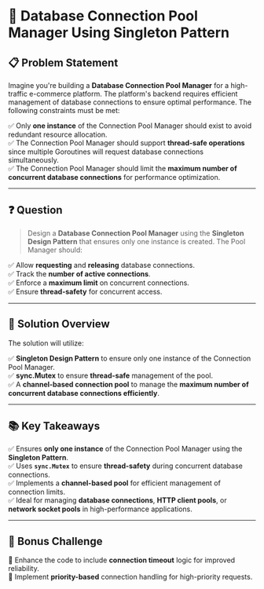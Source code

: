 # 🚀 Database Connection Pool Manager Using Singleton Pattern

## 📋 Problem Statement
Imagine you're building a **Database Connection Pool Manager** for a high-traffic e-commerce platform. The platform's backend requires efficient management of database connections to ensure optimal performance. The following constraints must be met:

✅ Only **one instance** of the Connection Pool Manager should exist to avoid redundant resource allocation.  
✅ The Connection Pool Manager should support **thread-safe operations** since multiple Goroutines will request database connections simultaneously.  
✅ The Connection Pool Manager should limit the **maximum number of concurrent database connections** for performance optimization.  

---

## ❓ Question
> Design a **Database Connection Pool Manager** using the **Singleton Design Pattern** that ensures only one instance is created. The Pool Manager should:

✅ Allow **requesting** and **releasing** database connections.  
✅ Track the **number of active connections**.  
✅ Enforce a **maximum limit** on concurrent connections.  
✅ Ensure **thread-safety** for concurrent access.  

---

## 🧩 Solution Overview
The solution will utilize:

✅ **Singleton Design Pattern** to ensure only one instance of the Connection Pool Manager.  
✅ **sync.Mutex** to ensure **thread-safe** management of the pool.  
✅ A **channel-based connection pool** to manage the **maximum number of concurrent database connections efficiently**.  

---

## 📚 Key Takeaways
✅ Ensures **only one instance** of the Connection Pool Manager using the **Singleton Pattern**.  
✅ Uses **`sync.Mutex`** to ensure **thread-safety** during concurrent database connections.  
✅ Implements a **channel-based pool** for efficient management of connection limits.  
✅ Ideal for managing **database connections**, **HTTP client pools**, or **network socket pools** in high-performance applications.  

---

## 💬 Bonus Challenge
🔹 Enhance the code to include **connection timeout** logic for improved reliability.  
🔹 Implement **priority-based** connection handling for high-priority requests.  
